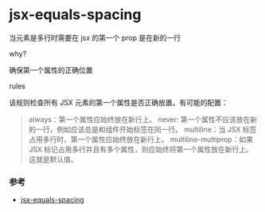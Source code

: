 # jsx-equals-spacing

当元素是多行时需要在 jsx 的第一个 prop 是在新的一行

why?

确保第一个属性的正确位置

rules

该规则检查所有 JSX 元素的第一个属性是否正确放置。有可能的配置：

> always：第一个属性应始终放在新行上。
> never: 第一个属性不应该放在新的一行，例如应该总是和组件开始标签在同一行。
> multiline：当 JSX 标签占用多行时，第一个属性应始终放在新行上。
> multiline-multiprop：如果 JSX 标记占用多行并且有多个属性，则应始终将第一个属性放在新行上。这就是默认值。

### 参考

- [jsx-equals-spacing](https://github.com/jsx-eslint/eslint-plugin-react/blob/c42b624d0fb9ad647583a775ab9751091eec066f/docs/rules/jsx-equals-spacing)

